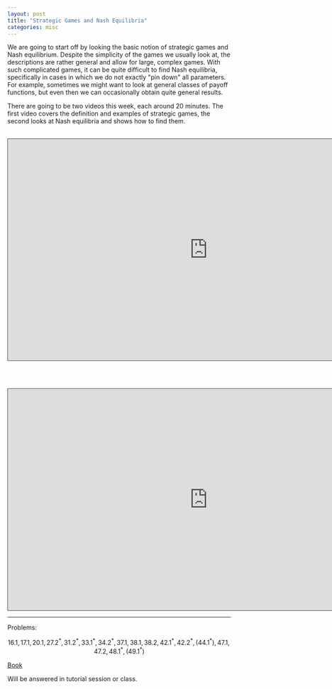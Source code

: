```yaml
---
layout: post
title: "Strategic Games and Nash Equilibria"
categories: misc
---
```



We are going to start off by looking the basic notion of strategic games and Nash equilibrium. Despite the simplicity of the games we usually look at, the descriptions are rather general and allow for large, complex games. With such complicated games, it can be quite difficult to find Nash equilibria, specifically in cases in which we do not exactly "pin down" all parameters. For example, sometimes we might want to look at general classes of payoff functions, but even then we can occasionally obtain quite general results. 

There are going to be two videos this week, each around 20 minutes. The first video covers the definition and examples of strategic games, the second looks at Nash equilibria and shows how to find them. 
<br><br>

<iframe src="https://york.cloud.panopto.eu/Panopto/Pages/Embed.aspx?id=4e87ba13-ee55-482a-ac46-adb401469b31&autoplay=false&offerviewer=true&showtitle=true&showbrand=false&captions=false&interactivity=all"
align="center"
height="500" width="900" 
style="border: 1px solid #464646;" 
allowfullscreen allow="autoplay">
</iframe>

<br><br>
<iframe src="https://york.cloud.panopto.eu/Panopto/Pages/Embed.aspx?id=e1ee0f19-226d-46c8-bd28-adb401543c82&autoplay=false&offerviewer=true&showtitle=true&showbrand=false&captions=false&interactivity=all" height="500" width="900" style="border: 1px solid #464646;" allowfullscreen allow="autoplay">
</iframe>


---

Problems:

$$16.1, 17.1, 20.1, 27.2^*, 31.2^{*}, 33.1^{*}, 34.2^{*}, 37.1,38.1,38.2,42.1^{*}, 42.2^{*},\left(44.1^{*}\right), 47.1,47.2,48.1^{*},\left(49.1^{*}\right)$$

[Book](https://www.economics.utoronto.ca/osborne/igt/nash.pdf)

Will be answered in tutorial session or class.

 